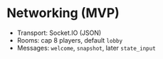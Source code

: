 # Networking (MVP)

- Transport: Socket.IO (JSON)
- Rooms: cap 8 players, default `lobby`
- Messages: `welcome`, `snapshot`, later `state_input`


